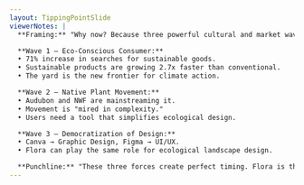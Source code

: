 ```yaml
---
layout: TippingPointSlide
viewerNotes: |
  **Framing:** "Why now? Because three powerful cultural and market waves are converging — and Flora sits right at their intersection."

  **Wave 1 — Eco-Conscious Consumer:**
  • 71% increase in searches for sustainable goods.
  • Sustainable products are growing 2.7x faster than conventional.
  • The yard is the new frontier for climate action.

  **Wave 2 — Native Plant Movement:**
  • Audubon and NWF are mainstreaming it.
  • Movement is "mired in complexity."
  • Users need a tool that simplifies ecological design.

  **Wave 3 — Democratization of Design:**
  • Canva → Graphic Design, Figma → UI/UX.
  • Flora can play the same role for ecological landscape design.

  **Punchline:** "These three forces create perfect timing. Flora is the convergence point."
---
```

